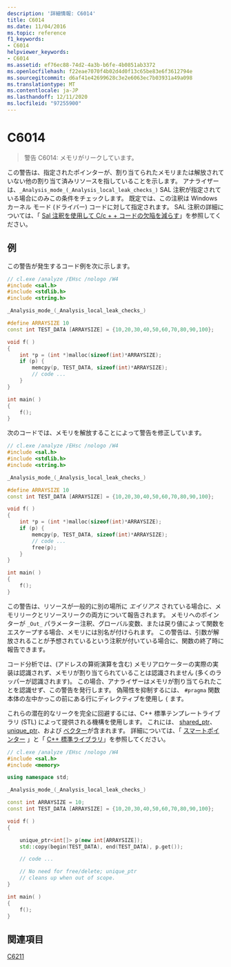 ```yaml
---
description: '詳細情報: C6014'
title: C6014
ms.date: 11/04/2016
ms.topic: reference
f1_keywords:
- C6014
helpviewer_keywords:
- C6014
ms.assetid: ef76ec88-74d2-4a3b-b6fe-4b0851ab3372
ms.openlocfilehash: f22eae7070f4b02d4d0f13c65be83e6f3612794e
ms.sourcegitcommit: d6af41e42699628c3e2e6063ec7b03931a49a098
ms.translationtype: MT
ms.contentlocale: ja-JP
ms.lasthandoff: 12/11/2020
ms.locfileid: "97255900"
---
```

# <a name="c6014"></a>C6014

> 警告 C6014: メモリがリークしています。

この警告は、指定されたポインターが、割り当てられたメモリまたは解放されていない他の割り当て済みリソースを指していることを示します。 アナライザーは、`_Analysis_mode_(_Analysis_local_leak_checks_)` SAL 注釈が指定されている場合にのみこの条件をチェックします。 既定では、この注釈は Windows カーネル モード (ドライバー) コードに対して指定されます。 SAL 注釈の詳細については、「 [Sal 注釈を使用して C/c + + コードの欠陥を減らす](../code-quality/using-sal-annotations-to-reduce-c-cpp-code-defects.md)」を参照してください。

## <a name="examples"></a>例

この警告が発生するコード例を次に示します。

```cpp
// cl.exe /analyze /EHsc /nologo /W4
#include <sal.h>
#include <stdlib.h>
#include <string.h>

_Analysis_mode_(_Analysis_local_leak_checks_)

#define ARRAYSIZE 10
const int TEST_DATA [ARRAYSIZE] = {10,20,30,40,50,60,70,80,90,100};

void f( )
{
    int *p = (int *)malloc(sizeof(int)*ARRAYSIZE);
    if (p) {
        memcpy(p, TEST_DATA, sizeof(int)*ARRAYSIZE);
        // code ...
    }
}

int main( )
{
    f();
}
```

次のコードでは、メモリを解放することによって警告を修正しています。

```cpp
// cl.exe /analyze /EHsc /nologo /W4
#include <sal.h>
#include <stdlib.h>
#include <string.h>

_Analysis_mode_(_Analysis_local_leak_checks_)

#define ARRAYSIZE 10
const int TEST_DATA [ARRAYSIZE] = {10,20,30,40,50,60,70,80,90,100};

void f( )
{
    int *p = (int *)malloc(sizeof(int)*ARRAYSIZE);
    if (p) {
        memcpy(p, TEST_DATA, sizeof(int)*ARRAYSIZE);
        // code ...
        free(p);
    }
}

int main( )
{
    f();
}
```

この警告は、リソースが一般的に別の場所に *エイリアス* されている場合に、メモリリークとリソースリークの両方について報告されます。 メモリへのポインターが `_Out_` パラメーター注釈、グローバル変数、または戻り値によって関数をエスケープする場合、メモリには別名が付けられます。 この警告は、引数が解放されることが予想されているという注釈が付いている場合に、関数の終了時に報告できます。

コード分析では、(アドレスの算術演算を含む) メモリアロケーターの実際の実装は認識されず、メモリが割り当てられていることは認識されません (多くのラッパーが認識されます)。 この場合、アナライザーはメモリが割り当てられたことを認識せず、この警告を発行します。 偽陽性を抑制するには、 `#pragma` 関数本体の左中かっこの前にある行にディレクティブを使用し `{` ます。

これらの潜在的なリークを完全に回避するには、C++ 標準テンプレートライブラリ (STL) によって提供される機構を使用します。 これには、 [shared_ptr](../standard-library/shared-ptr-class.md)、 [unique_ptr](../standard-library/unique-ptr-class.md)、および [ベクター](../standard-library/vector.md)が含まれます。 詳細については、「 [スマートポインター](../cpp/smart-pointers-modern-cpp.md) 」と「 [C++ 標準ライブラリ](../standard-library/cpp-standard-library-reference.md)」を参照してください。

```cpp
// cl.exe /analyze /EHsc /nologo /W4
#include <sal.h>
#include <memory>

using namespace std;

_Analysis_mode_(_Analysis_local_leak_checks_)

const int ARRAYSIZE = 10;
const int TEST_DATA [ARRAYSIZE] = {10,20,30,40,50,60,70,80,90,100};

void f( )
{

    unique_ptr<int[]> p(new int[ARRAYSIZE]);
    std::copy(begin(TEST_DATA), end(TEST_DATA), p.get());

    // code ...

    // No need for free/delete; unique_ptr
    // cleans up when out of scope.
}

int main( )
{
    f();
}
```

## <a name="see-also"></a>関連項目

[C6211](../code-quality/c6211.md)
